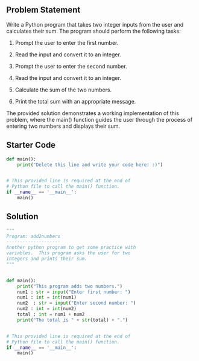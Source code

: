 ## Problem Statement

Write a Python program that takes two integer inputs from the user and calculates their sum. The program should perform the following tasks:

1. Prompt the user to enter the first number.

2. Read the input and convert it to an integer.

3. Prompt the user to enter the second number.

4. Read the input and convert it to an integer.

5. Calculate the sum of the two numbers.

6. Print the total sum with an appropriate message.

The provided solution demonstrates a working implementation of this problem, where the main() function guides the user through the process of entering two numbers and displays their sum.

## Starter Code

```py
def main():
    print("Delete this line and write your code here! :)")


# This provided line is required at the end of
# Python file to call the main() function.
if __name__ == '__main__':
    main()
```

## Solution

```py
"""
Program: add2numbers
--------------------
Another python program to get some practice with
variables.  This program asks the user for two
integers and prints their sum.
"""


def main():
    print("This program adds two numbers.")
    num1 : str = input("Enter first number: ")
    num1 : int = int(num1)
    num2  : str = input("Enter second number: ")
    num2 : int = int(num2)
    total : int = num1 + num2
    print("The total is " + str(total) + ".")


# This provided line is required at the end of
# Python file to call the main() function.
if __name__ == '__main__':
    main()
```